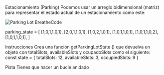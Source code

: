 Estacionamiento (Parking)
Podemos usar un arreglo bidimensional (matriz) para representar el estado actual de un estacionamiento como este:


![Parking Lot BreatheCode](https://storage.googleapis.com/replit/images/1558366147943_71c41e2a3f01564b5bdba6618797af79.pn)


parking_state = [
  [1,0,1,1,0,1],
  [2,0,1,1,0,1],
  [1,0,2,1,0,1],
  [1,0,1,1,0,1],
  [1,0,1,1,0,2],
  [1,0,1,1,0,1],
]

Instrucciones
Crea una función getParkingLotState () que devuelva un objeto con totalSlots, availableSlots y ocupadoSlots como el siguiente:
const state = {
     totalSlots: 12,
     availableSlots: 3,
     occupiedSlots: 9
}

Pista
Tienes que hacer un bucle anidado

